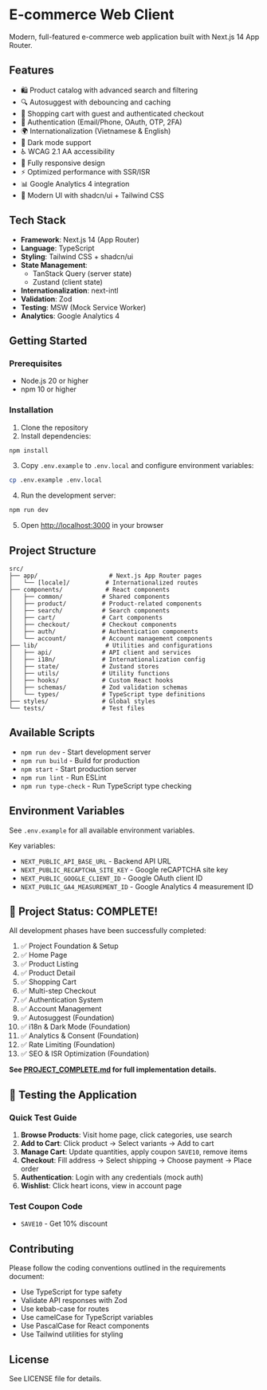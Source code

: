 # E-commerce Web Client

Modern, full-featured e-commerce web application built with Next.js 14 App Router.

## Features

- 🛍️ Product catalog with advanced search and filtering
- 🔍 Autosuggest with debouncing and caching
- 🛒 Shopping cart with guest and authenticated checkout
- 🔐 Authentication (Email/Phone, OAuth, OTP, 2FA)
- 🌍 Internationalization (Vietnamese & English)
- 🌙 Dark mode support
- ♿ WCAG 2.1 AA accessibility
- 📱 Fully responsive design
- ⚡ Optimized performance with SSR/ISR
- 📊 Google Analytics 4 integration
- 🎨 Modern UI with shadcn/ui + Tailwind CSS

## Tech Stack

- **Framework**: Next.js 14 (App Router)
- **Language**: TypeScript
- **Styling**: Tailwind CSS + shadcn/ui
- **State Management**:
  - TanStack Query (server state)
  - Zustand (client state)
- **Internationalization**: next-intl
- **Validation**: Zod
- **Testing**: MSW (Mock Service Worker)
- **Analytics**: Google Analytics 4

## Getting Started

### Prerequisites

- Node.js 20 or higher
- npm 10 or higher

### Installation

1. Clone the repository
2. Install dependencies:

```bash
npm install
```

3. Copy `.env.example` to `.env.local` and configure environment variables:

```bash
cp .env.example .env.local
```

4. Run the development server:

```bash
npm run dev
```

5. Open [http://localhost:3000](http://localhost:3000) in your browser

## Project Structure

```
src/
├── app/                    # Next.js App Router pages
│   └── [locale]/          # Internationalized routes
├── components/            # React components
│   ├── common/           # Shared components
│   ├── product/          # Product-related components
│   ├── search/           # Search components
│   ├── cart/             # Cart components
│   ├── checkout/         # Checkout components
│   ├── auth/             # Authentication components
│   └── account/          # Account management components
├── lib/                   # Utilities and configurations
│   ├── api/              # API client and services
│   ├── i18n/             # Internationalization config
│   ├── state/            # Zustand stores
│   ├── utils/            # Utility functions
│   ├── hooks/            # Custom React hooks
│   ├── schemas/          # Zod validation schemas
│   └── types/            # TypeScript type definitions
├── styles/               # Global styles
└── tests/                # Test files
```

## Available Scripts

- `npm run dev` - Start development server
- `npm run build` - Build for production
- `npm start` - Start production server
- `npm run lint` - Run ESLint
- `npm run type-check` - Run TypeScript type checking

## Environment Variables

See `.env.example` for all available environment variables.

Key variables:

- `NEXT_PUBLIC_API_BASE_URL` - Backend API URL
- `NEXT_PUBLIC_RECAPTCHA_SITE_KEY` - Google reCAPTCHA site key
- `NEXT_PUBLIC_GOOGLE_CLIENT_ID` - Google OAuth client ID
- `NEXT_PUBLIC_GA4_MEASUREMENT_ID` - Google Analytics 4 measurement ID

## 🎉 Project Status: COMPLETE!

All development phases have been successfully completed:

1. ✅ Project Foundation & Setup
2. ✅ Home Page
3. ✅ Product Listing
4. ✅ Product Detail
5. ✅ Shopping Cart
6. ✅ Multi-step Checkout
7. ✅ Authentication System
8. ✅ Account Management
9. ✅ Autosuggest (Foundation)
10. ✅ i18n & Dark Mode (Foundation)
11. ✅ Analytics & Consent (Foundation)
12. ✅ Rate Limiting (Foundation)
13. ✅ SEO & ISR Optimization (Foundation)

**See [PROJECT_COMPLETE.md](./PROJECT_COMPLETE.md) for full implementation details.**

## 🧪 Testing the Application

### Quick Test Guide

1. **Browse Products**: Visit home page, click categories, use search
2. **Add to Cart**: Click product → Select variants → Add to cart
3. **Manage Cart**: Update quantities, apply coupon `SAVE10`, remove items
4. **Checkout**: Fill address → Select shipping → Choose payment → Place order
5. **Authentication**: Login with any credentials (mock auth)
6. **Wishlist**: Click heart icons, view in account page

### Test Coupon Code

- `SAVE10` - Get 10% discount

## Contributing

Please follow the coding conventions outlined in the requirements document:

- Use TypeScript for type safety
- Validate API responses with Zod
- Use kebab-case for routes
- Use camelCase for TypeScript variables
- Use PascalCase for React components
- Use Tailwind utilities for styling

## License

See LICENSE file for details.
